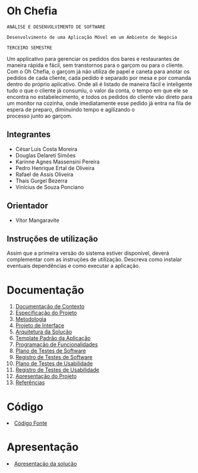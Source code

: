 # Oh Chefia

`ANÁLISE E DESENVOLVIMENTO DE SOFTWARE`

`Desenvolvimento de uma Aplicação Móvel em um Ambiente de Negócio`

`TERCEIRO SEMESTRE`

Um applicativo para gerenciar os pedidos dos bares e restaurantes de maneira rápida e fácil, sem transtornos para o garçom ou para o cliente. Com o Oh Chefia, o garçom já não utiliza de papel e caneta para anotar os pedidos de cada cliente, cada pedido é separado por mesa e por comanda dentro do próprio aplicativo. Onde ali é listado de maneira fácil e inteligente tudo o que o cliente já consumiu, o valor da conta, o tempo em que ele se encontra no estabelecimento, e todos os pedidos do cliente vão direto para um monitor na cozinha, onde imediatamente esse pedido já entra na fila de espera de preparo, diminuindo tempo e agilizando o processo junto ao garçom.

## Integrantes

* César Luis Costa Moreira 
* Douglas Delareti Simões 
* Karinne Agnes Massensini Pereira 
* Pedro Henrique Ertal de Oliveira 
* Rafael de Assis Oliveira 
* Thais Gurgel Bezerra 
* Vinícius de Souza Ponciano 

## Orientador

* Vitor Mangaravite

## Instruções de utilização

Assim que a primeira versão do sistema estiver disponível, deverá complementar com as instruções de utilização. Descreva como instalar eventuais dependências e como executar a aplicação.

# Documentação

<ol>
<li><a href="docs/01-Documentação de Contexto.md"> Documentação de Contexto</a></li>
<li><a href="docs/02-Especificação do Projeto.md"> Especificação do Projeto</a></li>
<li><a href="docs/03-Metodologia.md"> Metodologia</a></li>
<li><a href="docs/04-Projeto de Interface.md"> Projeto de Interface</a></li>
<li><a href="docs/05-Arquitetura da Solução.md"> Arquitetura da Solução</a></li>
<li><a href="docs/06-Template Padrão da Aplicação.md"> Template Padrão da Aplicação</a></li>
<li><a href="docs/07-Programação de Funcionalidades.md"> Programação de Funcionalidades</a></li>
<li><a href="docs/08-Plano de Testes de Software.md"> Plano de Testes de Software</a></li>
<li><a href="docs/09-Registro de Testes de Software.md"> Registro de Testes de Software</a></li>
<li><a href="docs/10-Plano de Testes de Usabilidade.md"> Plano de Testes de Usabilidade</a></li>
<li><a href="docs/11-Registro de Testes de Usabilidade.md"> Registro de Testes de Usabilidade</a></li>
<li><a href="docs/12-Apresentação do Projeto.md"> Apresentação do Projeto</a></li>
<li><a href="docs/13-Referências.md"> Referências</a></li>
</ol>

# Código

<li><a href="src/README.md"> Código Fonte</a></li>

# Apresentação

<li><a href="presentation/README.md"> Apresentação da solução</a></li>
